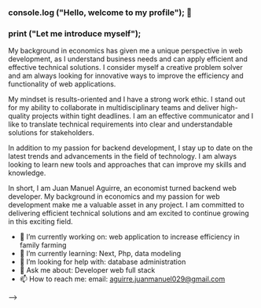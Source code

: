 ### console.log ("Hello, welcome to my profile"); 👋
### print ("Let me introduce myself");
My background in economics has given me a unique perspective in web development, as I understand business needs and can apply efficient and effective technical solutions. I consider myself a creative problem solver and am always looking for innovative ways to improve the efficiency and functionality of web applications.

My mindset is results-oriented and I have a strong work ethic. I stand out for my ability to collaborate in multidisciplinary teams and deliver high-quality projects within tight deadlines. I am an effective communicator and I like to translate technical requirements into clear and understandable solutions for stakeholders.

In addition to my passion for backend development, I stay up to date on the latest trends and advancements in the field of technology. I am always looking to learn new tools and approaches that can improve my skills and knowledge.

In short, I am Juan Manuel Aguirre, an economist turned backend web developer. My background in economics and my passion for web development make me a valuable asset in any project. I am committed to delivering efficient technical solutions and am excited to continue growing in this exciting field.

- 🔭 I’m currently working on: web application to increase efficiency in family farming
- 🌱 I’m currently learning: Next, Php, data modeling
- 🤔 I’m looking for help with: database administration
- 💬 Ask me about: Developer web full stack
- 📫 How to reach me: email: aguirre.juanmanuel029@gmail.com

-->
